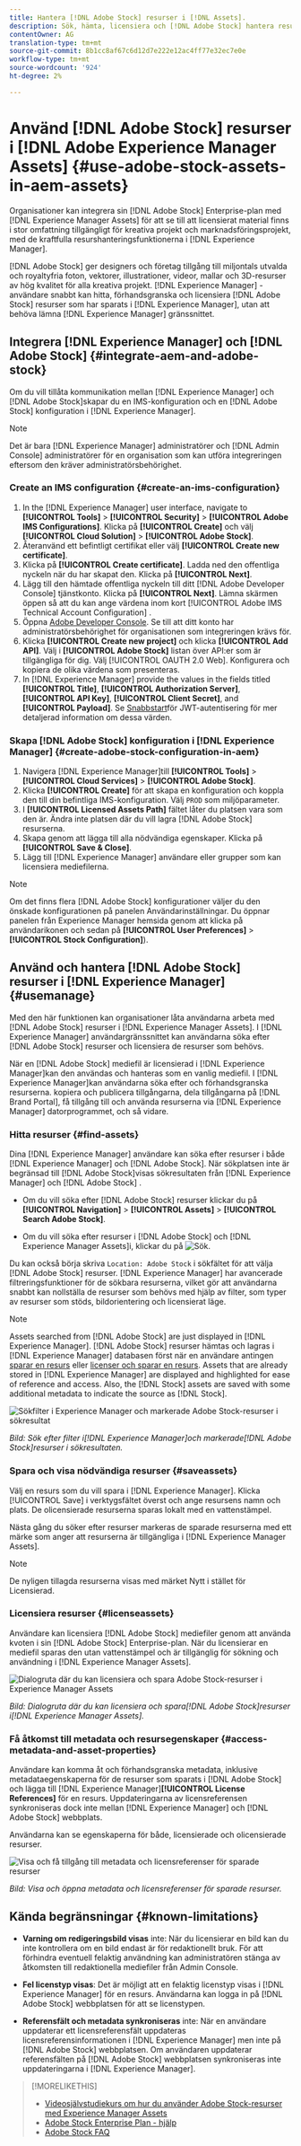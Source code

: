 ```yaml
---
title: Hantera [!DNL Adobe Stock] resurser i [!DNL Assets].
description: Sök, hämta, licensiera och [!DNL Adobe Stock] hantera resurser inifrån [!DNL Adobe Experience Manager]. Använd de licensierade mediefilerna som andra digitala resurser.
contentOwner: AG
translation-type: tm+mt
source-git-commit: 8b1cc8af67c6d12d7e222e12ac4ff77e32ec7e0e
workflow-type: tm+mt
source-wordcount: '924'
ht-degree: 2%

---
```



# Använd [!DNL Adobe Stock] resurser i [!DNL Adobe Experience Manager Assets] {#use-adobe-stock-assets-in-aem-assets}

Organisationer kan integrera sin [!DNL Adobe Stock] Enterprise-plan med [!DNL Experience Manager Assets] för att se till att licensierat material finns i stor omfattning tillgängligt för kreativa projekt och marknadsföringsprojekt, med de kraftfulla resurshanteringsfunktionerna i [!DNL Experience Manager].

[!DNL Adobe Stock] ger designers och företag tillgång till miljontals utvalda och royaltyfria foton, vektorer, illustrationer, videor, mallar och 3D-resurser av hög kvalitet för alla kreativa projekt. [!DNL Experience Manager] -användare snabbt kan hitta, förhandsgranska och licensiera [!DNL Adobe Stock] resurser som har sparats i [!DNL Experience Manager], utan att behöva lämna [!DNL Experience Manager] gränssnittet.

## Integrera [!DNL Experience Manager] och [!DNL Adobe Stock] {#integrate-aem-and-adobe-stock}

Om du vill tillåta kommunikation mellan [!DNL Experience Manager] och [!DNL Adobe Stock]skapar du en IMS-konfiguration och en [!DNL Adobe Stock] konfiguration i [!DNL Experience Manager].

>[!NOTE]
>
>Det är bara [!DNL Experience Manager] administratörer och [!DNL Admin Console] administratörer för en organisation som kan utföra integreringen eftersom den kräver administratörsbehörighet.

### Create an IMS configuration {#create-an-ims-configuration}

1. In the [!DNL Experience Manager] user interface, navigate to **[!UICONTROL Tools]** > **[!UICONTROL Security]** > **[!UICONTROL Adobe IMS Configurations]**. Klicka på **[!UICONTROL Create]** och välj **[!UICONTROL Cloud Solution]** > **[!UICONTROL Adobe Stock]**.
1. Återanvänd ett befintligt certifikat eller välj **[!UICONTROL Create new certificate]**.
1. Klicka på **[!UICONTROL Create certificate]**. Ladda ned den offentliga nyckeln när du har skapat den. Klicka på **[!UICONTROL Next]**.
1. Lägg till den hämtade offentliga nyckeln till ditt [!DNL Adobe Developer Console] tjänstkonto. Klicka på **[!UICONTROL Next]**. Lämna skärmen öppen så att du kan ange värdena inom kort [!UICONTROL Adobe IMS Technical Account Configuration] .
1. Öppna [Adobe Developer Console](https://console.adobe.io). Se till att ditt konto har administratörsbehörighet för organisationen som integreringen krävs för.
1. Klicka **[!UICONTROL Create new project]** och klicka **[!UICONTROL Add API]**. Välj i **[!UICONTROL Adobe Stock]** listan över API:er som är tillgängliga för dig. Välj [!UICONTROL OAUTH 2.0 Web]. Konfigurera och kopiera de olika värdena som presenteras.
1. In [!DNL Experience Manager] provide the values in the fields titled **[!UICONTROL Title]**, **[!UICONTROL Authorization Server]**, **[!UICONTROL API Key]**, **[!UICONTROL Client Secret]**, and **[!UICONTROL Payload]**. Se [Snabbstart](https://www.adobe.io/authentication/auth-methods.html#!AdobeDocs/adobeio-auth/master/JWT/JWT.md)för JWT-autentisering för mer detaljerad information om dessa värden.

<!-- TBD: Update the URL to update the terminology when AIO team updates their documentation URL. Logged issue github.com/AdobeDocs/adobeio-auth/issues/63.
-->

### Skapa [!DNL Adobe Stock] konfiguration i [!DNL Experience Manager] {#create-adobe-stock-configuration-in-aem}

1. Navigera [!DNL Experience Manager]till **[!UICONTROL Tools]** > **[!UICONTROL Cloud Services]** > **[!UICONTROL Adobe Stock]**.
1. Klicka **[!UICONTROL Create]** för att skapa en konfiguration och koppla den till din befintliga IMS-konfiguration. Välj `PROD` som miljöparameter.
1. I **[!UICONTROL Licensed Assets Path]** fältet låter du platsen vara som den är. Ändra inte platsen där du vill lagra [!DNL Adobe Stock] resurserna.
1. Skapa genom att lägga till alla nödvändiga egenskaper. Klicka på **[!UICONTROL Save & Close]**.
1. Lägg till [!DNL Experience Manager] användare eller grupper som kan licensiera mediefilerna.

>[!NOTE]
>
>Om det finns flera [!DNL Adobe Stock] konfigurationer väljer du den önskade konfigurationen på panelen Användarinställningar. Du öppnar panelen från Experience Manager hemsida genom att klicka på användarikonen och sedan på **[!UICONTROL User Preferences]** > **[!UICONTROL Stock Configuration]**).

## Använd och hantera [!DNL Adobe Stock] resurser i [!DNL Experience Manager] {#usemanage}

Med den här funktionen kan organisationer låta användarna arbeta med [!DNL Adobe Stock] resurser i [!DNL Experience Manager Assets]. I [!DNL Experience Manager] användargränssnittet kan användarna söka efter [!DNL Adobe Stock] resurser och licensiera de resurser som behövs.

När en [!DNL Adobe Stock] mediefil är licensierad i [!DNL Experience Manager]kan den användas och hanteras som en vanlig mediefil. I [!DNL Experience Manager]kan användarna söka efter och förhandsgranska resurserna. kopiera och publicera tillgångarna, dela tillgångarna på [!DNL Brand Portal], få tillgång till och använda resurserna via [!DNL Experience Manager] datorprogrammet, och så vidare.

<!--  ![Search for Adobe Stock assets and filter results from your Adobe Experience Manager workspace](assets/adobe-stock-search-results-workspace.png)

*Figure: Search for [!DNL Adobe Stock] assets and filter results from your [!DNL Experience Manager] interface.*

**A.** Search assets similar to the assets whose [!DNL Adobe Stock] ID is provided. **B.** Search assets that match your selection of shape or orientation. **C.** Search for one of more supported asset types **D.** Open or collapse the filters pane **E.** License and save the selected asset in [!DNL Experience Manager] **F.** Save the asset in [!DNL Experience Manager] with watermark **G.** Explore assets on [!DNL Adobe Stock] website that are similar to the selected asset **H.** View the selected assets on [!DNL Adobe Stock] website **I.** Number of selected assets from the search results **J.** Switch between Card view and List view -->

### Hitta resurser {#find-assets}

Dina [!DNL Experience Manager] användare kan söka efter resurser i både [!DNL Experience Manager] och [!DNL Adobe Stock]. När sökplatsen inte är begränsad till [!DNL Adobe Stock]visas sökresultaten från [!DNL Experience Manager] och [!DNL Adobe Stock] .

* Om du vill söka efter [!DNL Adobe Stock] resurser klickar du på **[!UICONTROL Navigation]** > **[!UICONTROL Assets]** > **[!UICONTROL Search Adobe Stock]**.

* Om du vill söka efter resurser i [!DNL Adobe Stock] och [!DNL Experience Manager Assets]i, klickar du på ![Sök](assets/do-not-localize/search_icon.png).

Du kan också börja skriva `Location: Adobe Stock` i sökfältet för att välja [!DNL Adobe Stock] resurser. [!DNL Experience Manager] har avancerade filtreringsfunktioner för de sökbara resurserna, vilket gör att användarna snabbt kan nollställa de resurser som behövs med hjälp av filter, som typer av resurser som stöds, bildorientering och licensierat läge.

>[!NOTE]
>
>Assets searched from [!DNL Adobe Stock] are just displayed in [!DNL Experience Manager]. [!DNL Adobe Stock] resurser hämtas och lagras i [!DNL Experience Manager] databasen först när en användare antingen [sparar en resurs](/help/assets/aem-assets-adobe-stock.md#saveassets) eller [licenser och sparar en resurs](/help/assets/aem-assets-adobe-stock.md#licenseassets). Assets that are already stored in [!DNL Experience Manager] are displayed and highlighted for ease of reference and access. Also, the [!DNL Stock] assets are saved with some additional metadata to indicate the source as [!DNL Stock].

![Sökfilter i Experience Manager och markerade Adobe Stock-resurser i sökresultat](assets/aem-search-filters2.jpg)

*Bild: Sök efter filter i[!DNL Experience Manager]och markerade[!DNL Adobe Stock]resurser i sökresultaten.*

### Spara och visa nödvändiga resurser {#saveassets}

Välj en resurs som du vill spara i [!DNL Experience Manager]. Klicka [!UICONTROL Save] i verktygsfältet överst och ange resursens namn och plats. De olicensierade resurserna sparas lokalt med en vattenstämpel.

Nästa gång du söker efter resurser markeras de sparade resurserna med ett märke som anger att resurserna är tillgängliga i [!DNL Experience Manager Assets].

>[!NOTE]
>
>De nyligen tillagda resurserna visas med märket Nytt i stället för Licensierad.

### Licensiera resurser {#licenseassets}

Användare kan licensiera [!DNL Adobe Stock] mediefiler genom att använda kvoten i sin [!DNL Adobe Stock] Enterprise-plan. När du licensierar en mediefil sparas den utan vattenstämpel och är tillgänglig för sökning och användning i [!DNL Experience Manager Assets].

![Dialogruta där du kan licensiera och spara Adobe Stock-resurser i Experience Manager Assets](assets/aem-stock_licenseandsave.jpg)

*Bild: Dialogruta där du kan licensiera och spara[!DNL Adobe Stock]resurser i[!DNL Experience Manager Assets].*

### Få åtkomst till metadata och resursegenskaper {#access-metadata-and-asset-properties}

Användare kan komma åt och förhandsgranska metadata, inklusive metadataegenskaperna för de resurser som sparats i [!DNL Adobe Stock] och lägga till [!DNL Experience Manager]**[!UICONTROL License References]** för en resurs. Uppdateringarna av licensreferensen synkroniseras dock inte mellan [!DNL Experience Manager] och [!DNL Adobe Stock] webbplats.

Användarna kan se egenskaperna för både, licensierade och olicensierade resurser.

![Visa och få tillgång till metadata och licensreferenser för sparade resurser](assets/metadata_properties.jpg)

*Bild: Visa och öppna metadata och licensreferenser för sparade resurser.*

## Kända begränsningar {#known-limitations}

* **Varning om redigeringsbild visas** inte: När du licensierar en bild kan du inte kontrollera om en bild endast är för redaktionellt bruk. För att förhindra eventuell felaktig användning kan administratören stänga av åtkomsten till redaktionella mediefiler från Admin Console.

* **Fel licenstyp visas**: Det är möjligt att en felaktig licenstyp visas i [!DNL Experience Manager] för en resurs. Användarna kan logga in på [!DNL Adobe Stock] webbplatsen för att se licenstypen.

* **Referensfält och metadata synkroniseras** inte: När en användare uppdaterar ett licensreferensfält uppdateras licensreferensinformationen i [!DNL Experience Manager] men inte på [!DNL Adobe Stock] webbplatsen. Om användaren uppdaterar referensfälten på [!DNL Adobe Stock] webbplatsen synkroniseras inte uppdateringarna i [!DNL Experience Manager].

>[!MORELIKETHIS]
>
>* [Videosjälvstudiekurs om hur du använder Adobe Stock-resurser med Experience Manager Assets](https://docs.adobe.com/content/help/en/experience-manager-learn/assets/creative-workflows/adobe-stock.html)
>* [Adobe Stock Enterprise Plan - hjälp](https://helpx.adobe.com/enterprise/using/adobe-stock-enterprise.html)
>* [Adobe Stock FAQ](https://helpx.adobe.com/stock/faq.html)

